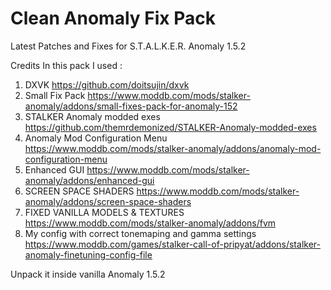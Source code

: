 # Clean Anomaly Fix Pack
Latest Patches and Fixes for S.T.A.L.K.E.R. Anomaly 1.5.2

Credits
In this pack I used :

1. DXVK https://github.com/doitsujin/dxvk
2. Small Fix Pack https://www.moddb.com/mods/stalker-anomaly/addons/small-fixes-pack-for-anomaly-152
3. STALKER Anomaly modded exes https://github.com/themrdemonized/STALKER-Anomaly-modded-exes
4. Anomaly Mod Configuration Menu https://www.moddb.com/mods/stalker-anomaly/addons/anomaly-mod-configuration-menu
5. Enhanced GUI https://www.moddb.com/mods/stalker-anomaly/addons/enhanced-gui
6. SCREEN SPACE SHADERS https://www.moddb.com/mods/stalker-anomaly/addons/screen-space-shaders
7. FIXED VANILLA MODELS & TEXTURES https://www.moddb.com/mods/stalker-anomaly/addons/fvm
8. My config with correct tonemaping and gamma settings https://www.moddb.com/games/stalker-call-of-pripyat/addons/stalker-anomaly-finetuning-config-file

Unpack it inside vanilla Anomaly 1.5.2
